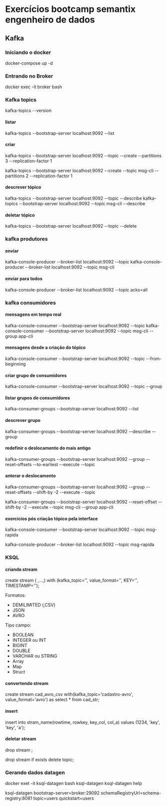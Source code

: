 # Exercícios bootcamp semantix engenheiro de dados

## Kafka

### Iniciando o docker
docker-compose up -d

### Entrando no Broker
docker exec -it broker bash

### Kafka topics
kafka-topics --version

#### listar
kafka-topics --bootstrap-server localhost:9092 --list

#### criar
kafka-topics --bootstrap-server localhost:9092 --topic <nometopico> --create --partitions 3 --replication-factor 1


kafka-topics --bootstrap-server localhost:9092 --create --topic msg-cli --partitions 2 --replication-factor 1


#### descrever tópico
kafka-topics --bootstrap-server localhost:9092 --topic <nometopico> --describe
kafka-topics --bootstrap-server localhost:9092 --topic msg-cli --describe

#### deletar tópico
kafka-topics --bootstrap-server localhost:9092 --topic <nometopico> --delete

### kafka produtores

#### enviar
kafka-console-producer --broker-list localhost:9092 --topic <nometopico>
kafka-console-producer --broker-list localhost:9092 --topic msg-cli

#### enviar para todos
kafka-console-producer --broker-list localhost:9092 --topic <nometopico> acks=all

### kafka consumidores

#### mensagens em tempo real
kafka-console-consumer --bootstrap-server localhost:9092 --topic <nometopico>
kafka-console-consumer --bootstrap-server localhost:9092 --topic msg-cli --group app-cli

#### mensagens desde a criação do tópico
kafka-console-consumer --bootstrap-server localhost:9092 --topic <nometopico> --from-beginning

#### criar grupo de consumidores
kafka-console-consumer --bootstrap-server localhost:9092 --topic <nometopico> --group <nomegrupo>

#### listar grupos de consumidores
kafka-consumer-groups --bootstrap-server localhost:9092 --list

#### descrever grupo
kafka-consumer-groups --bootstrap-server localhost:9092 --describe --group <nomegrupo>


#### redefinir o deslocamento do mais antigo
kafka-consumer-groups --bootstrap-server localhost:9092 --group <nomegrupo> --reset-offsets --to-earliest --execute --topic <nometopico>


#### anterar o deslocamento
kafka-consumer-groups --bootstrap-server localhost:9092 --group <nomegroup> --reset-offsets --shift-by -2 --execute --topic <nometopico>

kafka-consumer-groups --bootstrap-server localhost:9092 --reset-offset --shift-by -2 --execute --topic msg-cli --group app-cli

#### exercicios pós criação tópico pela interface
kafka-console-consumer --bootstrap-server localhost:9092 --topic msg-rapida

kafka-console-producer --broker-list localhost:9092 --topic msg-rapida


### KSQL


#### criando stream
create stream <nomestream> (<campo> <tipo>,...,<campo><tipo>) with (kafka_topic='<nometopico>', value_format='<formato>', KEY='<campochave>', TIMESTAMP='<campotimestamp>');

Formatos:
- DEMILIMITED (,CSV)
- JSON
- AVRO

Tipo campo:
- BOOLEAN
- INTEGER ou INT
- BIGINT
- DOUBLE
- VARCHAR ou STRING
- Array
- Map
- Struct

#### convertendo stream
create stream cad_avro_csv with(kafka_topic='cadastro-avro', value_format='avro') as select * from cad_str;

#### insert
insert into stram_name(rowtime, rowkey, key_col, col_a) values (1234, 'key', 'key', 'a');

#### deletar stream
drop stream <nomestream>;

drop stream if exists <nomestream> delete topic;

### Gerando dados datagen

docker exet -it ksql-datagen bash
ksql-datagen <argumentos>
ksql-datagen help


ksql-datagen bootstrap-server=broker:29092 schemaRegistryUrl=schema-registry:8081 topic=users quickstart=users
